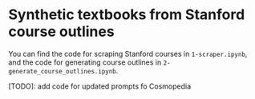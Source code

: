 # Synthetic textbooks from Stanford course outlines

You can find the code for scraping Stanford courses in `1-scraper.ipynb`, and the code for generating course outlines in `2-generate_course_outlines.ipynb`.

[TODO]: add code for updated prompts fo Cosmopedia